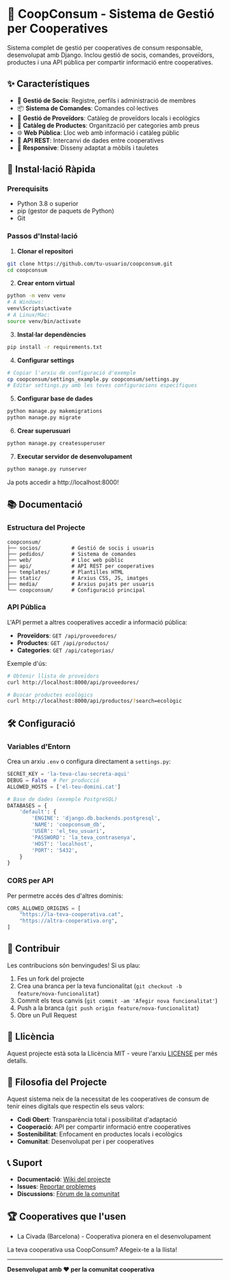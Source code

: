# 🤝 CoopConsum - Sistema de Gestió per Cooperatives

Sistema complet de gestió per cooperatives de consum responsable, desenvolupat amb Django. Inclou gestió de socis, comandes, proveïdors, productes i una API pública per compartir informació entre cooperatives.

## ✨ Característiques

- 👥 **Gestió de Socis**: Registre, perfils i administració de membres
- 📦 **Sistema de Comandes**: Comandes col·lectives
- 🏪 **Gestió de Proveïdors**: Catàleg de proveïdors locals i ecològics
- 🛒 **Catàleg de Productes**: Organització per categories amb preus
- 🌐 **Web Pública**: Lloc web amb informació i catàleg públic
- 🔗 **API REST**: Intercanvi de dades entre cooperatives
- 📱 **Responsive**: Disseny adaptat a mòbils i tauletes

## 🚀 Instal·lació Ràpida

### Prerequisits

- Python 3.8 o superior
- pip (gestor de paquets de Python)
- Git

### Passos d'Instal·lació

1. **Clonar el repositori**
```bash
git clone https://github.com/tu-usuario/coopconsum.git
cd coopconsum
```

2. **Crear entorn virtual**
```bash
python -m venv venv
# A Windows:
venv\Scripts\activate
# A Linux/Mac:
source venv/bin/activate
```

3. **Instal·lar dependències**
```bash
pip install -r requirements.txt
```

4. **Configurar settings**
```bash
# Copiar l'arxiu de configuració d'exemple
cp coopconsum/settings_example.py coopconsum/settings.py
# Editar settings.py amb les teves configuracions específiques
```

5. **Configurar base de dades**
```bash
python manage.py makemigrations
python manage.py migrate
```

6. **Crear superusuari**
```bash
python manage.py createsuperuser
```

7. **Executar servidor de desenvolupament**
```bash
python manage.py runserver
```

Ja pots accedir a http://localhost:8000!

## 📚 Documentació

### Estructura del Projecte

```
coopconsum/
├── socios/          # Gestió de socis i usuaris
├── pedidos/         # Sistema de comandes
├── web/             # Lloc web públic
├── api/             # API REST per cooperatives
├── templates/       # Plantilles HTML
├── static/          # Arxius CSS, JS, imatges
├── media/           # Arxius pujats per usuaris
└── coopconsum/      # Configuració principal
```

### API Pública

L'API permet a altres cooperatives accedir a informació pública:

- **Proveïdors**: `GET /api/proveedores/`
- **Productes**: `GET /api/productos/`
- **Categories**: `GET /api/categorias/`

Exemple d'ús:
```bash
# Obtenir llista de proveïdors
curl http://localhost:8000/api/proveedores/

# Buscar productes ecològics
curl http://localhost:8000/api/productos/?search=ecològic
```

## 🛠️ Configuració

### Variables d'Entorn

Crea un arxiu `.env` o configura directament a `settings.py`:

```python
SECRET_KEY = 'la-teva-clau-secreta-aqui'
DEBUG = False  # Per producció
ALLOWED_HOSTS = ['el-teu-domini.cat']

# Base de dades (exemple PostgreSQL)
DATABASES = {
    'default': {
        'ENGINE': 'django.db.backends.postgresql',
        'NAME': 'coopconsum_db',
        'USER': 'el_teu_usuari',
        'PASSWORD': 'la_teva_contrasenya',
        'HOST': 'localhost',
        'PORT': '5432',
    }
}
```

### CORS per API

Per permetre accés des d'altres dominis:

```python
CORS_ALLOWED_ORIGINS = [
    "https://la-teva-cooperativa.cat",
    "https://altra-cooperativa.org",
]
```

## 🤝 Contribuir

Les contribucions són benvingudes! Si us plau:

1. Fes un fork del projecte
2. Crea una branca per la teva funcionalitat (`git checkout -b feature/nova-funcionalitat`)
3. Commit els teus canvis (`git commit -am 'Afegir nova funcionalitat'`)
4. Push a la branca (`git push origin feature/nova-funcionalitat`)
5. Obre un Pull Request

## 📄 Llicència

Aquest projecte està sota la Llicència MIT - veure l'arxiu [LICENSE](LICENSE) per més detalls.

## 🌱 Filosofia del Projecte

Aquest sistema neix de la necessitat de les cooperatives de consum de tenir eines digitals que respectin els seus valors:

- **Codi Obert**: Transparència total i possibilitat d'adaptació
- **Cooperació**: API per compartir informació entre cooperatives
- **Sostenibilitat**: Enfocament en productes locals i ecològics
- **Comunitat**: Desenvolupat per i per cooperatives

## 📞 Suport

- **Documentació**: [Wiki del projecte](https://github.com/tu-usuario/coopconsum/wiki)
- **Issues**: [Reportar problemes](https://github.com/tu-usuario/coopconsum/issues)
- **Discussions**: [Fòrum de la comunitat](https://github.com/tu-usuario/coopconsum/discussions)

## 🏆 Cooperatives que l'usen

- La Civada (Barcelona) - Cooperativa pionera en el desenvolupament

La teva cooperativa usa CoopConsum? Afegeix-te a la llista!

---

**Desenvolupat amb ❤️ per la comunitat cooperativa**
